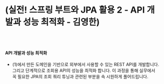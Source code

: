 # (실전! 스프링 부트와 JPA 활용 2 - API 개발과 성능 최적화 - 김영한)  
<br><br>

#### API 개발과 성능 최적화
- (1)에서 만든 도메인을 기반으로 외부에서 사용할 수 있는 REST API를 개발합니다. 그리고 단계적으로 조회용 API의 성능을 최적화 합니다. 이 과정을 통해 실무에서 꼭 필요한 JPA의 조회 쿼리 튜닝과 관련된 부분을 속 시원하게 풀어드립니다.
<br><br>